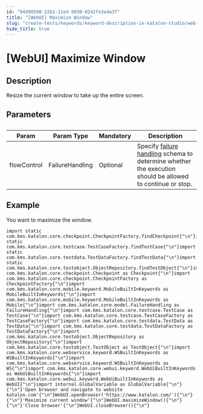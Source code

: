 ```yaml
---
id: "94490590-22b2-11ed-9930-0242fe3e4a3f"
title: "[WebUI] Maximize Window"
slug: "create-tests/keywords/keyword-description-in-katalon-studio/web-ui-keywords/webui-maximize-window"
hide_title: true
---
```


# <a id="id_0" class="anchor_top_offset"/><a id="ariaid-title1" class="anchor_top_offset"/>[WebUI] Maximize Window


## <a id="id_0__id_1" class="anchor_top_offset"/>Description  

              
<p xmlns="http://www.w3.org/1999/xhtml" className="p">Resize the current window to take up the entire screen.</p> 
      

## <a id="id_0__id_2" class="anchor_top_offset"/>Parameters  

              
<table xmlns="http://www.w3.org/1999/xhtml" className="table anchor_top_offset" id="id_0__31f7c493-2376-4e9e-9868-4c424f60e884"><caption /><thead className="thead"><tr className><th className="entry anchor_top_offset" id="id_0__31f7c493-2376-4e9e-9868-4c424f60e884__entry__1">Param</th><th className="entry anchor_top_offset" id="id_0__31f7c493-2376-4e9e-9868-4c424f60e884__entry__2">Param Type</th><th className="entry anchor_top_offset" id="id_0__31f7c493-2376-4e9e-9868-4c424f60e884__entry__3">Mandatory</th><th className="entry anchor_top_offset" id="id_0__31f7c493-2376-4e9e-9868-4c424f60e884__entry__4">Description</th></tr></thead><tbody className="tbody"><tr className><td className="entry" headers="id_0__31f7c493-2376-4e9e-9868-4c424f60e884__entry__1 id_0__31f7c493-2376-4e9e-9868-4c424f60e884__entry__2 id_0__31f7c493-2376-4e9e-9868-4c424f60e884__entry__3 id_0__31f7c493-2376-4e9e-9868-4c424f60e884__entry__4 ">flowControl</td><td className="entry" headers="id_0__31f7c493-2376-4e9e-9868-4c424f60e884__entry__1 id_0__31f7c493-2376-4e9e-9868-4c424f60e884__entry__2 id_0__31f7c493-2376-4e9e-9868-4c424f60e884__entry__3 id_0__31f7c493-2376-4e9e-9868-4c424f60e884__entry__4 ">FailureHandling</td><td className="entry" headers="id_0__31f7c493-2376-4e9e-9868-4c424f60e884__entry__1 id_0__31f7c493-2376-4e9e-9868-4c424f60e884__entry__2 id_0__31f7c493-2376-4e9e-9868-4c424f60e884__entry__3 id_0__31f7c493-2376-4e9e-9868-4c424f60e884__entry__4 ">Optional</td><td className="entry" headers="id_0__31f7c493-2376-4e9e-9868-4c424f60e884__entry__1 id_0__31f7c493-2376-4e9e-9868-4c424f60e884__entry__2 id_0__31f7c493-2376-4e9e-9868-4c424f60e884__entry__3 id_0__31f7c493-2376-4e9e-9868-4c424f60e884__entry__4 ">Specify <a className="xref" href="/docs/maintain/configure-failure-handling-settings-in-katalon-studio">failure handling</a> schema to         determine whether the execution should be allowed to continue or         stop.</td></tr></tbody></table> 
      

## <a id="id_0__id_3" class="anchor_top_offset"/>Example 

              
<p xmlns="http://www.w3.org/1999/xhtml" className="p">You want to maximize the window.</p> 
              
<pre xmlns="http://www.w3.org/1999/xhtml" className="pre codeblock"><code>import static com.kms.katalon.core.checkpoint.CheckpointFactory.findCheckpoint{"\n"}import static com.kms.katalon.core.testcase.TestCaseFactory.findTestCase{"\n"}import static com.kms.katalon.core.testdata.TestDataFactory.findTestData{"\n"}import static com.kms.katalon.core.testobject.ObjectRepository.findTestObject{"\n"}import com.kms.katalon.core.checkpoint.Checkpoint as Checkpoint{"\n"}import com.kms.katalon.core.checkpoint.CheckpointFactory as CheckpointFactory{"\n"}import com.kms.katalon.core.mobile.keyword.MobileBuiltInKeywords as MobileBuiltInKeywords{"\n"}import com.kms.katalon.core.mobile.keyword.MobileBuiltInKeywords as Mobile{"\n"}import com.kms.katalon.core.model.FailureHandling as FailureHandling{"\n"}import com.kms.katalon.core.testcase.TestCase as TestCase{"\n"}import com.kms.katalon.core.testcase.TestCaseFactory as TestCaseFactory{"\n"}import com.kms.katalon.core.testdata.TestData as TestData{"\n"}import com.kms.katalon.core.testdata.TestDataFactory as TestDataFactory{"\n"}import com.kms.katalon.core.testobject.ObjectRepository as ObjectRepository{"\n"}import com.kms.katalon.core.testobject.TestObject as TestObject{"\n"}import com.kms.katalon.core.webservice.keyword.WSBuiltInKeywords as WSBuiltInKeywords{"\n"}import com.kms.katalon.core.webservice.keyword.WSBuiltInKeywords as WS{"\n"}import com.kms.katalon.core.webui.keyword.WebUiBuiltInKeywords as WebUiBuiltInKeywords{"\n"}import com.kms.katalon.core.webui.keyword.WebUiBuiltInKeywords as WebUI{"\n"}import internal.GlobalVariable as GlobalVariable{"\n"}{"\n"}'Open browser and navigate to website katalon.com'{"\n"}WebUI.openBrowser('https://www.katalon.com/'){"\n"}{"\n"}'Maximize current window'{"\n"}WebUI.maximizeWindow(){"\n"}{"\n"}'Close browser'{"\n"}WebUI.closeBrowser(){"\n"}</code></pre> 
            

